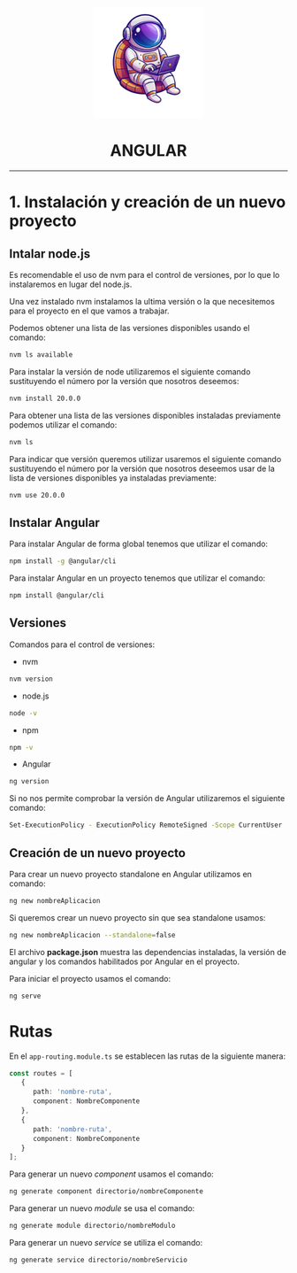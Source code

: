 <div align="center">
   <img src="../0-Assets/logo.png" alt="Descripción de la imagen" width="200px" height="200px">
   <h1>ANGULAR</h1>
</div>

---

# 1. Instalación y creación de un nuevo proyecto

## Intalar node.js

Es recomendable el uso de nvm para el control de versiones, por lo que lo instalaremos en lugar del node.js.

Una vez instalado nvm instalamos la ultima versión o la que necesitemos para el proyecto en el que vamos a trabajar.

Podemos obtener una lista de las versiones disponibles usando el comando: 

```sh
nvm ls available
```

Para instalar la versión de node utilizaremos el siguiente comando sustituyendo el número por la versión que nosotros deseemos: 

```sh
nvm install 20.0.0
```

Para obtener una lista de las versiones disponibles instaladas previamente podemos utilizar el comando:

```sh
nvm ls
```

Para indicar que versión queremos utilizar usaremos el siguiente comando sustituyendo el número por la versión que nosotros deseemos usar de la lista de versiones disponibles ya instaladas previamente:

```sh
nvm use 20.0.0
```

## Instalar Angular

Para instalar Angular de forma global tenemos que utilizar el comando:

```sh
npm install -g @angular/cli
```

Para instalar Angular en un proyecto tenemos que utilizar el comando:

```sh
npm install @angular/cli
```

## Versiones

Comandos para el control de versiones:

- nvm
```sh
nvm version
```

- node.js
```sh
node -v
```

- npm
```sh
npm -v
```

- Angular
```sh
ng version
```

Si no nos permite comprobar la versión de Angular utilizaremos el siguiente comando:

```sh
Set-ExecutionPolicy - ExecutionPolicy RemoteSigned -Scope CurrentUser
```

## Creación de un nuevo proyecto

Para crear un nuevo proyecto standalone en Angular utilizamos en comando:

```sh
ng new nombreAplicacion
```

Si queremos crear un nuevo proyecto sin que sea standalone usamos:

```sh
ng new nombreAplicacion --standalone=false
```

El archivo **package.json** muestra las dependencias instaladas, la versión de angular y los comandos habilitados por Angular en el proyecto.

Para iniciar el proyecto usamos el comando:

```sh 
ng serve
```

# Rutas

En el `app-routing.module.ts` se establecen las rutas de la siguiente manera:

```typescript
const routes = [
   {
      path: 'nombre-ruta',
      component: NombreComponente
   },
   {
      path: 'nombre-ruta',
      component: NombreComponente
   }
];
```

Para generar un nuevo *component* usamos el comando:

```sh
ng generate component directorio/nombreComponente
```

Para generar un nuevo *module* se usa el comando:

```sh
ng generate module directorio/nombreModulo
```

Para generar un nuevo *service* se utiliza el comando:

```sh
ng generate service directorio/nombreServicio
```

